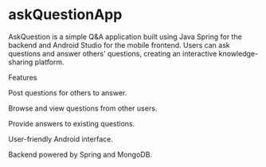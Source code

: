 # askQuestionApp

AskQuestion is a simple Q&A application built using Java Spring for the backend and Android Studio for the mobile frontend. Users can ask questions and answer others' questions, creating an interactive knowledge-sharing platform.

Features

Post questions for others to answer.

Browse and view questions from other users.

Provide answers to existing questions.

User-friendly Android interface.

Backend powered by Spring and MongoDB.
